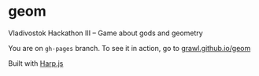 # geom
Vladivostok Hackathon III – Game about gods and geometry

You are on `gh-pages` branch. To see it in action, go to [grawl.github.io/geom](http://grawl.github.io/geom/)

Built with [Harp.js](http://harpjs.com)
